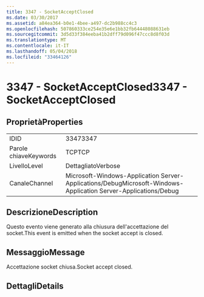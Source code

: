 ```yaml
---
title: 3347 - SocketAcceptClosed
ms.date: 03/30/2017
ms.assetid: a84ea364-b0e1-4bee-a497-dc2b988cc4c3
ms.openlocfilehash: 507860333ce254e35e6e1bb32fb64448088631eb
ms.sourcegitcommit: 3d5d33f384eeba41b2dff79d096f47ccc8d8f03d
ms.translationtype: MT
ms.contentlocale: it-IT
ms.lasthandoff: 05/04/2018
ms.locfileid: "33464126"
---
```

# <a name="3347---socketacceptclosed"></a><span data-ttu-id="350ae-102">3347 - SocketAcceptClosed</span><span class="sxs-lookup"><span data-stu-id="350ae-102">3347 - SocketAcceptClosed</span></span>
## <a name="properties"></a><span data-ttu-id="350ae-103">Proprietà</span><span class="sxs-lookup"><span data-stu-id="350ae-103">Properties</span></span>  
  
|||  
|-|-|  
|<span data-ttu-id="350ae-104">ID</span><span class="sxs-lookup"><span data-stu-id="350ae-104">ID</span></span>|<span data-ttu-id="350ae-105">3347</span><span class="sxs-lookup"><span data-stu-id="350ae-105">3347</span></span>|  
|<span data-ttu-id="350ae-106">Parole chiave</span><span class="sxs-lookup"><span data-stu-id="350ae-106">Keywords</span></span>|<span data-ttu-id="350ae-107">TCP</span><span class="sxs-lookup"><span data-stu-id="350ae-107">TCP</span></span>|  
|<span data-ttu-id="350ae-108">Livello</span><span class="sxs-lookup"><span data-stu-id="350ae-108">Level</span></span>|<span data-ttu-id="350ae-109">Dettagliato</span><span class="sxs-lookup"><span data-stu-id="350ae-109">Verbose</span></span>|  
|<span data-ttu-id="350ae-110">Canale</span><span class="sxs-lookup"><span data-stu-id="350ae-110">Channel</span></span>|<span data-ttu-id="350ae-111">Microsoft-Windows-Application Server-Applications/Debug</span><span class="sxs-lookup"><span data-stu-id="350ae-111">Microsoft-Windows-Application Server-Applications/Debug</span></span>|  
  
## <a name="description"></a><span data-ttu-id="350ae-112">Descrizione</span><span class="sxs-lookup"><span data-stu-id="350ae-112">Description</span></span>  
 <span data-ttu-id="350ae-113">Questo evento viene generato alla chiusura dell'accettazione del socket.</span><span class="sxs-lookup"><span data-stu-id="350ae-113">This event is emitted when the socket accept is closed.</span></span>  
  
## <a name="message"></a><span data-ttu-id="350ae-114">Messaggio</span><span class="sxs-lookup"><span data-stu-id="350ae-114">Message</span></span>  
 <span data-ttu-id="350ae-115">Accettazione socket chiusa.</span><span class="sxs-lookup"><span data-stu-id="350ae-115">Socket accept closed.</span></span>  
  
## <a name="details"></a><span data-ttu-id="350ae-116">Dettagli</span><span class="sxs-lookup"><span data-stu-id="350ae-116">Details</span></span>
